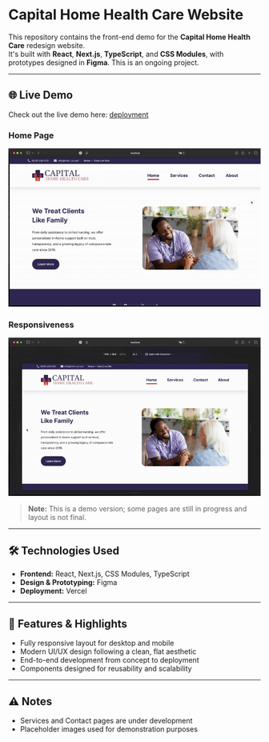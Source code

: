 # Capital Home Health Care Website

This repository contains the front-end demo for the **Capital Home Health Care** redesign website.  
It's built with **React**, **Next.js**, **TypeScript**, and **CSS Modules**, with prototypes designed in **Figma**. This is an ongoing project.

---

## 🌐 Live Demo

Check out the live demo here: [deployment](https://chhc-demo.vercel.app/)

### Home Page
![Demo GIF](https://github.com/c-waller/chhc-demo/blob/main/DEMOTHIGN1-ezgif.com-video-to-gif-converter.gif?raw=true)

### Responsiveness 

![Demo GIF](https://github.com/c-waller/chhc-demo/blob/main/DEMOTHING2-ezgif.com-video-to-gif-converter.gif?raw=true)



> **Note:** This is a demo version; some pages are still in progress and layout is not final.

---

## 🛠 Technologies Used

- **Frontend:** React, Next.js, CSS Modules, TypeScript
- **Design & Prototyping:** Figma  
- **Deployment:** Vercel  

---


## 🚀 Features & Highlights

- Fully responsive layout for desktop and mobile
- Modern UI/UX design following a clean, flat aesthetic
- End-to-end development from concept to deployment
- Components designed for reusability and scalability

---

## ⚠️ Notes

- Services and Contact pages are under development
- Placeholder images used for demonstration purposes
